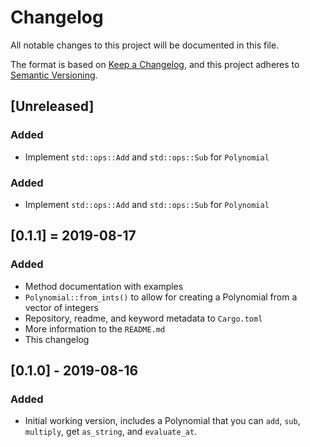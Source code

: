 # Changelog

All notable changes to this project will be documented in this file.

The format is based on [Keep a Changelog](https://keepachangelog.com/en/1.0.0/),
and this project adheres to [Semantic Versioning](https://semver.org/spec/v2.0.0.html).

## [Unreleased]
### Added
- Implement `std::ops::Add` and `std::ops::Sub` for `Polynomial`

### Added

- Implement `std::ops::Add` and `std::ops::Sub` for `Polynomial`

## [0.1.1] = 2019-08-17

### Added

- Method documentation with examples
- `Polynomial::from_ints()` to allow for creating a Polynomial from a vector of integers
- Repository, readme, and keyword metadata to `Cargo.toml`
- More information to the `README.md`
- This changelog

## [0.1.0] - 2019-08-16

### Added

- Initial working version, includes a Polynomial that you can `add`, `sub`, `multiply`, get `as_string`, and `evaluate_at`.
